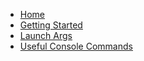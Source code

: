 * [Home](https://github.com/CattoSalad/VTMB-RTX-Remix/wiki)
* [Getting Started](https://github.com/CattoSalad/VTMB-RTX-Remix/wiki/Getting-Started)
* [Launch Args](https://github.com/CattoSalad/VTMB-RTX-Remix/wiki/Launch-Args)
* [Useful Console Commands](https://github.com/CattoSalad/VTMB-RTX-Remix/wiki/Useful-Console-Commands)